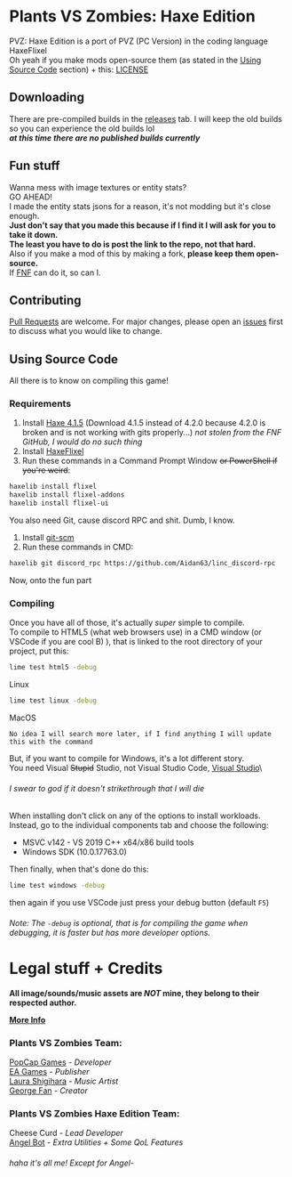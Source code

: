 # Plants VS Zombies: Haxe Edition

PVZ: Haxe Edition is a port of PVZ (PC Version) in the coding language HaxeFlixel\
Oh yeah if you make mods open-source them (as stated in the [Using Source Code](https://github.com/Cheese-Curd/PlantsVSZombiesHaxe#using-source-code) section) + this: [LICENSE](https://github.com/Cheese-Curd/PlantsVSZombiesHaxe/blob/main/LICENSE)

## Downloading

There are pre-compiled builds in the [releases](https://github.com/Cheese-Curd/PlantsVSZombiesHaxe/releases) tab. I will keep the old builds so you can experience the old builds lol\
***at this time there are no published builds currently***

## Fun stuff

Wanna mess with image textures or entity stats?\
GO AHEAD!\
I made the entity stats jsons for a reason, it's not modding but it's close enough.\
**Just don't say that you made this because if I find it I will ask for you to take it down.**\
**The least you have to do is post the link to the repo, not that hard.**\
Also if you make a mod of this by making a fork, **please keep them open-source.**\
If [FNF](https://github.com/ninjamuffin99/Funkin) can do it, so can I.

## Contributing
[Pull Requests](https://github.com/Cheese-Curd/PlantsVSZombiesHaxe/pulls) are welcome. For major changes, please open an [issues](https://github.com/Cheese-Curd/PlantsVSZombiesHaxe/issues) first to discuss what you would like to change.

## Using Source Code
All there is to know on compiling this game!
### Requirements

1. Install [Haxe 4.1.5](https://haxe.org/download/version/4.1.5/)
(Download 4.1.5 instead of 4.2.0 because 4.2.0 is broken and is not working with gits properly...) *not stolen from the FNF GitHub, I would do no such thing*
2. Install [HaxeFlixel](https://haxeflixel.com/documentation/install-haxeflixel/)
3. Run these commands in a Command Prompt Window ~~or PowerShell if you're weird~~:
```bash
haxelib install flixel
haxelib install flixel-addons
haxelib install flixel-ui
```
You also need Git, cause discord RPC and shit. Dumb, I know.
1. Install [git-scm](https://git-scm.com/downloads)
2. Run these commands in CMD:
```bash
haxelib git discord_rpc https://github.com/Aidan63/linc_discord-rpc
```
Now, onto the fun part
### Compiling

Once you have all of those, it's actually *super* simple to compile.\
To compile to HTML5 (what web browsers use) in a CMD window (or VSCode if you are cool B) ), that is linked to the root directory of your project, put this:
```bash
lime test html5 -debug
```
Linux
```bash
lime test linux -debug
```
MacOS
```
No idea I will search more later, if I find anything I will update this with the command
```
But, if you want to compile for Windows, it's a lot different story.\
You need Visual ~~Stupid~~ Studio, not Visual Studio Code, [Visual Studio](https://visualstudio.microsoft.com/downloads/)\
###### I swear to god if it doesn't strikethrough that I will die

When installing don't click on any of the options to install workloads. Instead, go to the individual components tab and choose the following:
* MSVC v142 - VS 2019 C++ x64/x86 build tools
* Windows SDK (10.0.17763.0)

Then finally, when that's done do this:
```bash
lime test windows -debug
```
then again if you use VSCode just press your debug button (default `F5`)

###### Note: The ```-debug``` is optional, that is for compiling the game when debugging, it is faster but has more developer options.
# Legal stuff + Credits
**All image/sounds/music assets are *NOT* mine, they belong to their respected author.**

[**More Info**](https://github.com/Cheese-Curd/PlantsVSZombiesHaxe/blob/main/assets/SpecialThanks.txt)
### Plants VS Zombies Team:

[PopCap Games](https://www.ea.com/ea-studios/popcap) - *Developer*\
[EA Games](https://www.ea.com/) - *Publisher*\
[Laura Shigihara](https://www.laurashigihara.com/) - *Music Artist*\
[George Fan](https://twitter.com/thegeorgefan) - *Creator*

### Plants VS Zombies Haxe Edition Team:
Cheese Curd - *Lead Developer*\
[Angel Bot](https://github.com/AngelDTF) - *Extra Utilities + Some QoL Features*
###### *haha it's all me! Except for Angel-*
